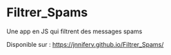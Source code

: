 # Filtrer_Spams
Une app en JS qui filtrent des messages spams

Disponible sur : https://jnniferv.github.io/Filtrer_Spams/
